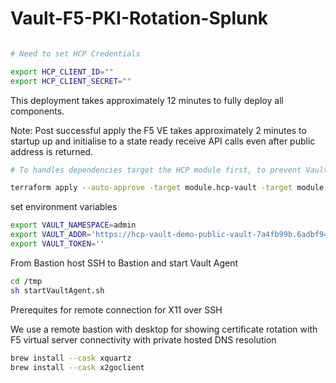 # Vault-F5-PKI-Rotation-Splunk

```sh

# Need to set HCP Credentials

export HCP_CLIENT_ID=""
export HCP_CLIENT_SECRET=""
```

This deployment takes approximately 12 minutes to fully deploy all components.

Note: Post successful apply the F5 VE takes approximately 2 minutes to startup up and initialise to a state ready receive API calls even after public address is returned.

```sh
# To handles dependencies target the HCP module first, to prevent Vault provider validation errors

terraform apply --auto-approve -target module.hcp-vault -target module.splunk; terraform apply --auto-approve
```

set environment variables

```sh
export VAULT_NAMESPACE=admin
export VAULT_ADDR='https://hcp-vault-demo-public-vault-7a4fb99b.6adbf943.z1.hashicorp.cloud:8200'
export VAULT_TOKEN=''
```

From Bastion host
SSH to Bastion and start Vault Agent

```sh
cd /tmp
sh startVaultAgent.sh
```

Prerequites for remote connection for X11 over SSH

We use a remote bastion with desktop for showing certificate rotation with F5 virtual server connectivity with private hosted DNS resolution

```sh
brew install --cask xquartz
brew install --cask x2goclient
```
